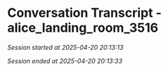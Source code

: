# Conversation Transcript - alice_landing_room_3516

*Session started at 2025-04-20 20:13:13*

*Session ended at 2025-04-20 20:13:33*
